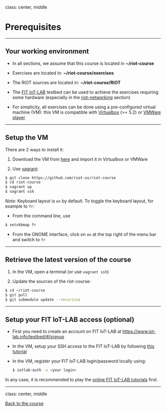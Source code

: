 class: center, middle

# Prerequisites

---

## Your working environment

- In all sections, we assume that this course is located in **~/riot-course**

- Exercises are located in: **~/riot-course/exercises**

- The RIOT sources are located in: **~/riot-course/RIOT**

- The [FIT IoT-LAB](https://www.iot-lab.info) testbed can be used to achieve
  the exercises requiring some hardware (especially in the
  [riot-networking](https://riot-os.github.io/riot-course/slides/04-networking-in-riot)
  section)

- For simplicity, all exercises can be done using a pre-configured virtual
  machine (VM): this VM is compatible with [Virtualbox](https://www.virtualbox.org/)
  (>= 5.2) or [VMWare player](https://www.vmware.com/products/workstation-player.html)

---

## Setup the VM

There are 2 ways to install it:

1. Download the VM from [here](http://fit-demo.inria.fr/vms/RIOT-VM.ova)
   and import it in Virtualbox or VMWare

2. Use [vagrant](https://www.vagrantup.com/):
  ```sh
  $ git clone https://github.com/riot-os/riot-course
  $ cd riot-course
  $ vagrant up
  $ vagrant ssh
  ```

*Note:* Keyboard layout is `en` by default. To toggle the keyboard layout,
for example to `fr`:
- From the command line, use
```sh
$ setxkbmap fr
```
- From the GNOME interface, click on `en` at the top right of the menu bar and
  switch to `fr`

---

## Retrieve the latest version of the course

1. In the VM, open a terminal (or use `vagrant ssh`)

2. Update the sources of the riot-course:
```sh
$ cd ~/riot-course
$ git pull
$ git submodule update --recursive
```

---

## Setup your FIT IoT-LAB access (optional)

- First you need to create an account on FIT IoT-LAB at
  <a href=https://www.iot-lab.info/testbed/#/signup>
  https://www.iot-lab.info/testbed/#/signup</a>

- In the VM, setup your SSH access to the FIT IoT-LAB by following
  [this tutorial](https://www.iot-lab.info/tutorials/ssh-access/)

- In the VM, register your FIT IoT-LAB login/password locally using:
  ```sh
  $ iotlab-auth -u <your login>
  ```

In any case, it is recommended to play the
[online FIT IoT-LAB tutorials](https://www.iot-lab.info/tutorials/) first.

---

class: center, middle

[Back to the course](https://github.com/riot-os/riot-course#content-of-the-course)
